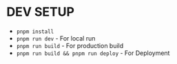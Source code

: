 # DEV SETUP

* `pnpm install`
* `pnpm run dev` - For local run
* `pnpm run build` - For production build
* `pnpm run build && pnpm run deploy` - For Deployment